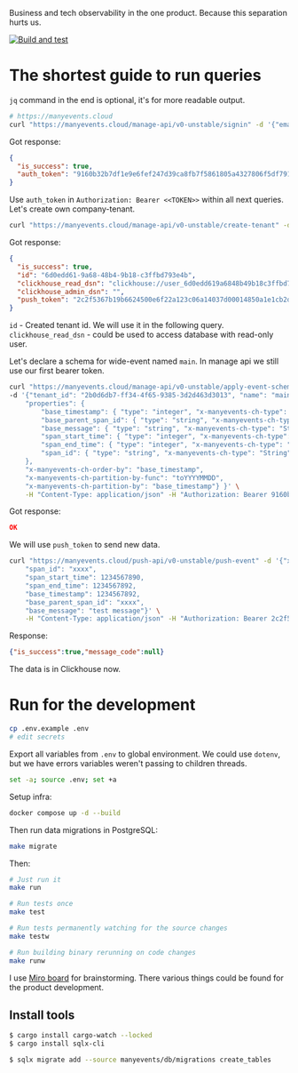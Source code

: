 Business and tech observability in the one product. Because this separation hurts us.

[![Build and test](https://github.com/aptakhin/manyevents/actions/workflows/build-and-test.yml/badge.svg?branch=main)](https://github.com/aptakhin/manyevents/actions/workflows/build-and-test.yml)

# The shortest guide to run queries

`jq` command in the end is optional, it's for more readable output.

```bash
# https://manyevents.cloud
curl "https://manyevents.cloud/manage-api/v0-unstable/signin" -d '{"email": "your_email@.com", "password": "<your_password>"}' -H "Content-Type: application/json" | jq
```

Got response:

```json
{
  "is_success": true,
  "auth_token": "9160b32b7df1e9e6fef247d39ca8fb7f5861805a4327806f5df791d9a070d59a"
}
```

Use `auth_token` in `Authorization: Bearer <<TOKEN>>` within all next queries. Let's create own company-tenant.

```bash
curl "https://manyevents.cloud/manage-api/v0-unstable/create-tenant" -d '{"title": "my-company"}' -H "Content-Type: application/json" -H "Authorization: Bearer 9160b32b7df1e9e6fef247d39ca8fb7f5861805a4327806f5df791d9a070d59a" | jq
```

Got response:

```json
{
  "is_success": true,
  "id": "6d0edd61-9a68-48b4-9b18-c3ffbd793e4b",
  "clickhouse_read_dsn": "clickhouse://user_6d0edd619a6848b49b18c3ffbd793e4b:my_password@localhost/db_6d0edd619a6848b49b18c3ffbd793e4b",
  "clickhouse_admin_dsn": "",
  "push_token": "2c2f5367b19b6624500e6f22a123c06a14037d00014850a1e1cb2dc9fca2f913"
}
```

`id` - Created tenant id. We will use it in the following query.
`clickhouse_read_dsn` - could be used to access database with read-only user.

Let's declare a schema for wide-event named `main`. In manage api we still use our first bearer token.

```bash
curl "https://manyevents.cloud/manage-api/v0-unstable/apply-event-schema-sync" \
-d '{"tenant_id": "2b0d6db7-ff34-4f65-9385-3d2d463d3013", "name": "main", "schema": {"type": "object",
    "properties": {
        "base_timestamp": { "type": "integer", "x-manyevents-ch-type": "DateTime64(3)" },
        "base_parent_span_id": { "type": "string", "x-manyevents-ch-type": "String" },
        "base_message": { "type": "string", "x-manyevents-ch-type": "String" },
        "span_start_time": { "type": "integer", "x-manyevents-ch-type": "DateTime64(3)" },
        "span_end_time": { "type": "integer", "x-manyevents-ch-type": "DateTime64(3)" },
        "span_id": { "type": "string", "x-manyevents-ch-type": "String" }
    },
    "x-manyevents-ch-order-by": "base_timestamp",
    "x-manyevents-ch-partition-by-func": "toYYYYMMDD",
    "x-manyevents-ch-partition-by": "base_timestamp"} }' \
    -H "Content-Type: application/json" -H "Authorization: Bearer 9160b32b7df1e9e6fef247d39ca8fb7f5861805a4327806f5df791d9a070d59a"
```

Got response:

```json
OK
```

We will use `push_token` to send new data.

```bash
curl "https://manyevents.cloud/push-api/v0-unstable/push-event" -d '{"x-manyevents-name": "main",
    "span_id": "xxxx",
    "span_start_time": 1234567890,
    "span_end_time": 1234567892,
    "base_timestamp": 1234567892,
    "base_parent_span_id": "xxxx",
    "base_message": "test message"}' \
    -H "Content-Type: application/json" -H "Authorization: Bearer 2c2f5367b19b6624500e6f22a123c06a14037d00014850a1e1cb2dc9fca2f913"
```

Response:

```json
{"is_success":true,"message_code":null}
```

The data is in Clickhouse now.

# Run for the development

```bash
cp .env.example .env
# edit secrets
```

Export all variables from `.env` to global environment. We could use `dotenv`, but we have errors variables weren't passing to children threads.

```bash
set -a; source .env; set +a
```

Setup infra:

```bash
docker compose up -d --build
```

Then run data migrations in PostgreSQL:

```bash
make migrate
```

Then:

```bash
# Just run it
make run

# Run tests once
make test

# Run tests permanently watching for the source changes
make testw

# Run building binary rerunning on code changes
make runw
```

I use [Miro board](https://miro.com/app/board/uXjVL9mlc6Y=/?share_link_id=101307934260) for brainstorming. There various things could be found for the product development.

## Install tools

```bash
$ cargo install cargo-watch --locked
$ cargo install sqlx-cli
```

```bash
$ sqlx migrate add --source manyevents/db/migrations create_tables
```
